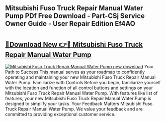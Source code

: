 ## Mitsubishi Fuso Truck Repair Manual Water Pump PDf Free Download - Part-CSj Service Owner Guide - User Repair Edition Ef4AO

# <h2><a href="http://bc53520.oget.top/?id=Mitsubishi+Fuso+Truck+Repair+Manual+Water+Pump">🔗Download New 👉🔴 Mitsubishi Fuso Truck Repair Manual Water Pump</a></h2>

[![Mitsubishi Fuso Truck Repair Manual Water Pump new download](https://i.imgur.com/5g1atiW.png)](http://bc53520.oget.top/?id=Mitsubishi+Fuso+Truck+Repair+Manual+Water+Pump)
Your Path to Success This manual serves as your roadmap to confidently operating and maintaining your new Mitsubishi Fuso Truck Repair Manual Water Pump. Familiarize with Controls Before you begin, familiarize yourself with the location and function of all control buttons and settings on your Mitsubishi Fuso Truck Repair Manual Water Pump. With features like list of features, your new Mitsubishi Fuso Truck Repair Manual Water Pump is designed to simplify your tasks. Your Feedback Matters Mitsubishi Fuso Truck Repair Manual Water Pump. We value your feedback and are committed to providing exceptional customer service.
